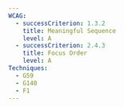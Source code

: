 ```yaml
---
WCAG:
  - successCriterion: 1.3.2
    title: Meaningful Sequence
    level: A
  - successCriterion: 2.4.3
    title: Focus Order
    level: A
Techniques:
  - G59
  - G140
  - F1
---
```

